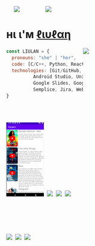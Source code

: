 
&nbsp;&nbsp;&nbsp;&nbsp; <img src="https://user-images.githubusercontent.com/37808313/125497048-95638507-d739-43af-8cf0-f5f2f7f478d6.gif" width="200"><img align ="right" src="https://user-images.githubusercontent.com/37808313/125542707-a463e7e1-bd87-44ff-a3de-35331ff9e6a0.jpg" width="400">

<!-- <img align ="right" src="https://user-images.githubusercontent.com/37808313/125541542-5f5443e6-c910-487d-a002-c320df6b74ad.jpg" width="400">  -->

# нι ι'м [ℓιυℓαη](https://www.linkedin.com/in/liulanzheng/)

<!-- <img align="right" src="https://github.com/liulanz/liulanz/blob/main/guinea_pig.gif" width="230"> -->
<img align ="right" src="https://user-images.githubusercontent.com/37808313/125531046-3af672b2-a8c7-4e7f-b2bd-8aa76b7f6384.png" width="300"> 

```javascript
const LIULAN = {
  pronouns: "she" | "her",
  code: [C/C++, Python, React, HTML, CSS/Bootstrap, JavaScript, JSON, SQL, Java, C# ],
  technologies: [Git/GitHub, Unix, Linux, MongoDB, Spark, Neo4j,
          Android Studio, Unity,Adobe Photoshop, Illustrator,
          Google Slides, Google Sheets, Google Docs, Trello Board, 
          Semplice, Jira, Webflow, WordPress, DBT]
}
```


<br/>
<br/>

[<img width=100px src="https://github.com/liulanz/Flix/blob/master/gif_demo/flix_demo_portrait.gif">](https://github.com/liulanz/Flix)&nbsp;
[<img width=100px src="https://github.com/liulanz/Instagram-Parse-App/blob/master/demo/part2.gif">](https://github.com/liulanz/Instagram-Parse-App)&nbsp;
[<img width=100px src="https://github.com/liulanz/Twitter-Client/blob/master/demo/part2.gif">](https://github.com/liulanz/Twitter-Client)&nbsp;
[<img width=120px src="https://user-images.githubusercontent.com/37808313/119296418-def04700-bc26-11eb-974e-6acfa47644a9.gif">](https://github.com/CodePath-O-1/Fix-It)

<br/>
<br/>
<br/>
<br/>


[<img width=250px src="./66codedemo.gif">](https://junbinliang.github.io/Leetcode-TutorialBlog/#/)&nbsp;
[<img width=250px src="https://user-images.githubusercontent.com/37808313/118061454-f3992900-b362-11eb-8efe-f4d1a65f6ca6.gif">](https://ctp-anime-rec-system.herokuapp.com/)&nbsp;
[<img width=250px src="https://github.com/liulanz/Recycling-VR-Game-in-School-Hallway/blob/master/demos/demo.gif">](https://github.com/liulanz/Recycling-VR-Game-in-School-Hallway)

